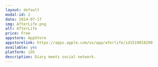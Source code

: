 ```yaml
---
layout: default
modal-id: 2
date: 2014-07-17
img: AfterLife.png
alt: AfterLife
price: Free
appstore: AppStore
appstorelink: https://apps.apple.com/us/app/aferlife/id1519018290
available: yes
platform: iOS
description: Diary meets social network.
---
```

